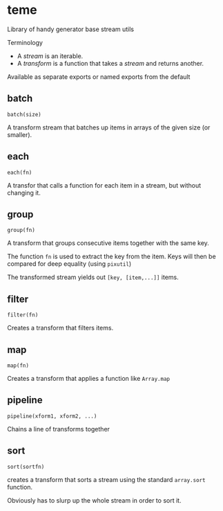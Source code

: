 # teme
Library of handy generator base stream utils

Terminology
- A *stream* is an iterable.
- A *transform* is a function that takes a *stream* and returns another.

Available as separate exports or named exports from the default

## batch
`batch(size)`

A transform stream that batches up items in arrays of the given size (or smaller).

## each
`each(fn)`

A transfor that calls a function for each item in a stream, but without changing it.

## group
`group(fn)`

A transform that groups consecutive items together with the same key.

The function `fn` is used to extract the key from the item. Keys will then be compared
for deep equality (using `pixutil`)

The transformed stream yields out `[key, [item,...]]` items.

## filter
`filter(fn)`

Creates a transform that filters items.

## map
`map(fn)`

Creates a transform that applies a function like `Array.map`

## pipeline
`pipeline(xform1, xform2, ...)`

Chains a line of transforms together

## sort
`sort(sortfn)`

creates a transform that sorts a stream using the standard `array.sort` function.

Obviously has to slurp up the whole stream in order to sort it.
